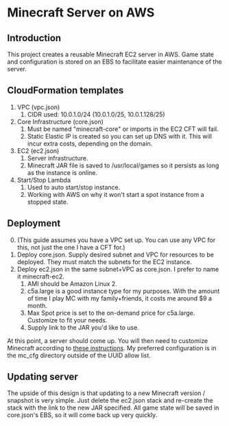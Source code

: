 # Minecraft Server on AWS

## Introduction
This project creates a reusable Minecraft EC2 server in AWS. Game state and configuration is stored on an EBS to facilitate easier maintenance of the server.

## CloudFormation templates
1. VPC (vpc.json)
   1. CIDR used: 10.0.1.0/24 (10.0.1.0/25, 10.0.1.128/25)
2. Core Infrastructure (core.json)
   1. Must be named "minecraft-core" or imports in the EC2 CFT will fail.
   2. Static Elastic IP is created so you can set up DNS with it. This will incur extra costs, depending on the domain.
3. EC2 (ec2.json)
   1. Server infrastructure. 
   2. Minecraft JAR file is saved to /usr/local/games so it persists as long as the instance is online.
4. Start/Stop Lambda
   1. Used to auto start/stop instance.
   2. Working with AWS on why it won't start a spot instance from a stopped state. 


## Deployment
   0. (This guide assumes you have a VPC set up. You can use any VPC for this, not just the one I have a CFT for.)
   1. Deploy core.json. Supply desired subnet and VPC for resources to be deployed. They must match the subnets for the EC2 instance.
   2. Deploy ec2.json in the same subnet+VPC as core.json. I prefer to name it minecraft-ec2. 
      1. AMI should be Amazon Linux 2.
      2. c5a.large is a good instance type for my purposes. With the amount of time I play MC with my family+friends, it costs me around $9 a month.
      3. Max Spot price is set to the on-demand price for c5a.large. Customize to fit your needs.
      4. Supply link to the JAR you'd like to use.

At this point, a server should come up. You will then need to customize Minecraft according to [these instructions](https://help.minecraft.net/hc/en-us/articles/360058525452-How-to-Setup-a-Minecraft-Java-Edition-Server). My preferred configuration is in the mc_cfg directory outside of the UUID allow list.


## Updating server
The upside of this design is that updating to a new Minecraft version / snapshot is very simple. Just delete the ec2.json stack and re-create the stack with the link to the new JAR specified. All game state will be saved in core.json's EBS, so it will come back up very quickly. 